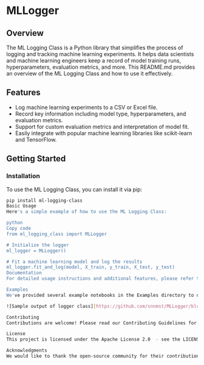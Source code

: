 # MLLogger

## Overview

The ML Logging Class is a Python library that simplifies the process of logging and tracking machine learning experiments. It helps data scientists and machine learning engineers keep a record of model training runs, hyperparameters, evaluation metrics, and more. This README.md provides an overview of the ML Logging Class and how to use it effectively.

## Features

- Log machine learning experiments to a CSV or Excel file.
- Record key information including model type, hyperparameters, and evaluation metrics.
- Support for custom evaluation metrics and interpretation of model fit.
- Easily integrate with popular machine learning libraries like scikit-learn and TensorFlow.

## Getting Started

### Installation

To use the ML Logging Class, you can install it via pip:

```bash
pip install ml-logging-class
Basic Usage
Here's a simple example of how to use the ML Logging Class:

python
Copy code
from ml_logging_class import MLLogger

# Initialize the logger
ml_logger = MLLogger()

# Fit a machine learning model and log the results
ml_logger.fit_and_log(model, X_train, y_train, X_test, y_test)
Documentation
For detailed usage instructions and additional features, please refer to the Documentation.

Examples
We've provided several example notebooks in the Examples directory to demonstrate how to use the ML Logging Class in different machine learning scenarios.

![Sample output of logger class][https://github.com/snnmst/MLLogger/blob/main/ml_logger.png?raw=true]

Contributing
Contributions are welcome! Please read our Contributing Guidelines for details on how to contribute to this project.

License
This project is licensed under the Apache License 2.0  - see the LICENSE file for details.

Acknowledgments
We would like to thank the open-source community for their contributions and support in making this project possible.



